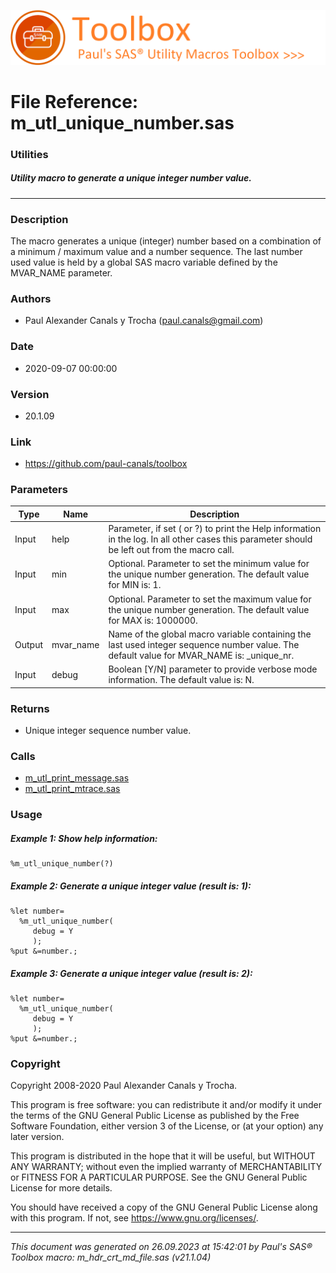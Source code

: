 ![../../misc/images/doc_banner.png](../../misc/images/doc_banner.png)
# 
# File Reference: m_utl_unique_number.sas

### Utilities

##### Utility macro to generate a unique integer number value.

***

### Description
The macro generates a unique (integer) number based on a combination of a minimum \/ maximum value and a number sequence. The last number used value is held by a global SAS macro variable defined by the MVAR_NAME parameter.

### Authors
* Paul Alexander Canals y Trocha (paul.canals@gmail.com)

### Date
* 2020-09-07 00:00:00

### Version
* 20.1.09

### Link
* https://github.com/paul-canals/toolbox

### Parameters
| Type | Name | Description |
| ---- | ---- | ----------- |
| Input | help | Parameter, if set ( or ?) to print the Help information in the log. In all other cases this parameter should be left out from the macro call. |
| Input | min | Optional. Parameter to set the minimum value for the unique number generation. The default value for MIN is: 1. |
| Input | max | Optional. Parameter to set the maximum value for the unique number generation. The default value for MAX is: 1000000. |
| Output | mvar_name | Name of the global macro variable containing the last used integer sequence number value. The default value for MVAR_NAME is: _unique_nr. |
| Input | debug | Boolean [Y/N] parameter to provide verbose mode information. The default value is: N. |

### Returns
* Unique integer sequence number value.

### Calls
* [m_utl_print_message.sas](m_utl_print_message.md)
* [m_utl_print_mtrace.sas](m_utl_print_mtrace.md)

### Usage

##### Example 1: Show help information:
```sas
%m_utl_unique_number(?)
```

##### Example 2: Generate a unique integer value (result is: 1):
```sas
%let number=
  %m_utl_unique_number(
     debug = Y
     );
%put &=number.;

```

##### Example 3: Generate a unique integer value (result is: 2):
```sas
%let number=
  %m_utl_unique_number(
     debug = Y
     );
%put &=number.;

```

### Copyright
Copyright 2008-2020 Paul Alexander Canals y Trocha. 
 
This program is free software: you can redistribute it and/or modify 
it under the terms of the GNU General Public License as published by 
the Free Software Foundation, either version 3 of the License, or 
(at your option) any later version. 
 
This program is distributed in the hope that it will be useful, 
but WITHOUT ANY WARRANTY; without even the implied warranty of 
MERCHANTABILITY or FITNESS FOR A PARTICULAR PURPOSE. See the 
GNU General Public License for more details. 
 
You should have received a copy of the GNU General Public License 
along with this program. If not, see <https://www.gnu.org/licenses/>. 


***
*This document was generated on 26.09.2023 at 15:42:01  by Paul's SAS&reg; Toolbox macro: m_hdr_crt_md_file.sas (v21.1.04)*
